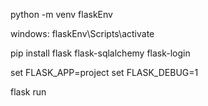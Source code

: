 python -m venv flaskEnv

windows: flaskEnv\Scripts\activate

pip install flask flask-sqlalchemy flask-login

set FLASK_APP=project
set FLASK_DEBUG=1

flask run